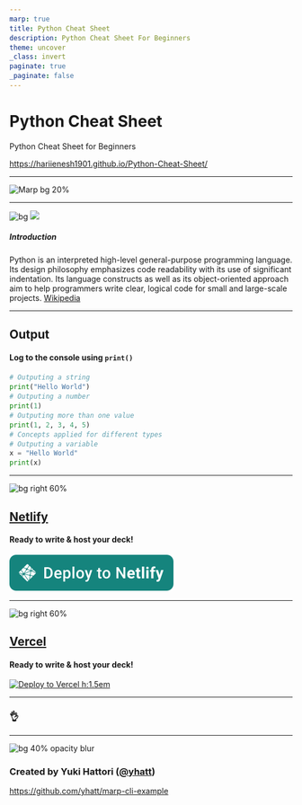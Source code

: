 ```yaml
---
marp: true
title: Python Cheat Sheet
description: Python Cheat Sheet For Beginners
theme: uncover
_class: invert
paginate: true
_paginate: false
---
```


# <!--fit--> **Python Cheat Sheet**

Python Cheat Sheet for Beginners

https://hariienesh1901.github.io/Python-Cheat-Sheet/

<!-- This is presenter note. You can write down notes through HTML comment. -->

---

![Marp bg 20%](https://upload.wikimedia.org/wikipedia/commons/thumb/c/c3/Python-logo-notext.svg/1200px-Python-logo-notext.svg.png)

---

![bg](#123)
![](#fff)

##### <!--fit--> Introduction
Python is an interpreted high-level general-purpose programming language. Its design philosophy emphasizes code readability with its use of significant indentation. Its language constructs as well as its object-oriented approach aim to help programmers write clear, logical code for small and large-scale projects. [Wikipedia](https://en.wikipedia.org/wiki/Python_(programming_language))

---

## **Output**

#### Log to the console using `````print()`````
```python
# Outputing a string
print("Hello World")
# Outputing a number
print(1)
# Outputing more than one value
print(1, 2, 3, 4, 5)
# Concepts applied for different types
# Outputing a variable
x = "Hello World"
print(x)
```

---

![bg right 60%](https://icongr.am/simple/netlify.svg?colored)

## **[Netlify](https://www.netlify.com/)**

#### Ready to write & host your deck!

[![Deploy to Netlify h:1.5em](./assets/netlify-deploy-button.svg)](https://app.netlify.com/start/deploy?repository=https://github.com/yhatt/marp-cli-example)

---

![bg right 60%](https://icongr.am/simple/zeit.svg)

## **[Vercel](https://vercel.com/)**

#### Ready to write & host your deck!

[![Deploy to Vercel h:1.5em](https://vercel.com/button)](https://vercel.com/import/project?template=https://github.com/yhatt/marp-cli-example)

---

### <!--fit--> :ok_hand:

---

![bg 40% opacity blur](https://avatars1.githubusercontent.com/u/3993388?v=4)

### Created by Yuki Hattori ([@yhatt](https://github.com/yhatt))

https://github.com/yhatt/marp-cli-example
